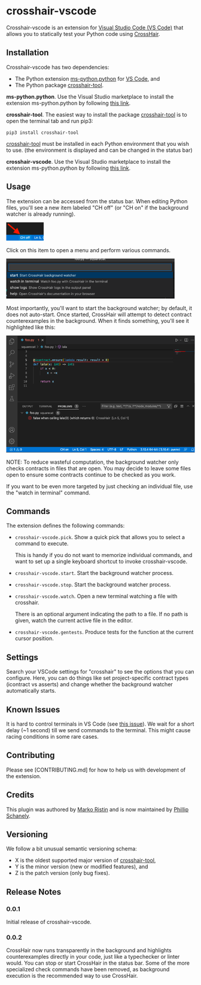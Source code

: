 # crosshair-vscode

Crosshair-vscode is an extension for [Visual Studio Code (VS Code)][vscode] that
allows you to statically test your Python code using [CrossHair][crosshair-tool].

## Installation

Crosshair-vscode has two dependencies:
* The Python extension [ms-python.python][ms-python.python] for
  [VS Code][vscode], and
* The Python package [crosshair-tool][crosshair-tool].

**ms-python.python**.
Use the Visual Studio marketplace to install the extension ms-python.python by
following [this link][ms-python.python].

**crosshair-tool**. The easiest way to install the package
[crosshair-tool][crosshair-tool] is to open the terminal tab and run pip3:

```
pip3 install crosshair-tool
```

[crosshair-tool][crosshair-tool] must be installed in each Python environment that you wish to use. (the environment is displayed and can be changed in the status bar)

**crosshair-vscode**.
Use the Visual Studio marketplace to install the extension ms-python.python by
following [this link][crosshair-vscode].

[vscode]: https://code.visualstudio.com/
[ms-python.python]: https://marketplace.visualstudio.com/items?itemName=ms-python.python
[crosshair-tool]: https://pypi.org/project/crosshair-tool/
[venv]: https://docs.python.org/3/tutorial/venv.html
[vscode-venv]: https://code.visualstudio.com/docs/python/environments
[crosshair-vscode]: https://marketplace.visualstudio.com/items?itemName=CrossHair.crosshair-vscode

## Usage

The extension can be accessed from the status bar. When editing Python files, you'll see a new item labeled "CH off" (or "CH on" if the background watcher is already running).

<img src="https://raw.githubusercontent.com/pschanely/crosshair-vscode/main/readme/status-bar-item.png" width=100 alt="status bar item" />

Click on this item to open a menu and perform various commands.

<img src="https://raw.githubusercontent.com/pschanely/crosshair-vscode/main/readme/quick-pick.png" width=450 alt="crosshair menu" />

Most importantly, you'll want to start the background watcher; by default, it does not auto-start. Once started, CrossHair will attempt to detect contract counterexamples in the background. When it finds something, you'll see it highlighted like this:

<img src="https://raw.githubusercontent.com/pschanely/crosshair-vscode/main/readme/example-error.png" width=550 alt="example crosshair error" />


NOTE: To reduce wasteful computation, the background watcher only checks contracts in files that are open. You may decide to leave some files open to ensure some contracts continue to be checked as you work.

If you want to be even more targeted by just checking an individual file, use the "watch in terminal" command.


## Commands

The extension defines the following commands:

* `crosshair-vscode.pick`. Show a quick pick that allows you to select a command
  to execute.
  
  This is handy if you do not want to memorize individual commands, and want to set up
  a single keyboard shortcut to invoke crosshair-vscode.

* `crosshair-vscode.start`. Start the background watcher process.

* `crosshair-vscode.stop`. Start the background watcher process.

* `crosshair-vscode.watch`. Open a new terminal watching a file with crosshair.

   There is an optional argument indicating the path to a file.
   If no path is given, watch the current active file in the editor.

* `crosshair-vscode.gentests`. Produce tests for the function at the current cursor position.


## Settings

Search your VSCode settings for "crosshair" to see the options that you can configure. Here, you can do things like set project-specific contract types (icontract vs asserts) and change whether the background watcher automatically starts.

## Known Issues

It is hard to control terminals in VS Code (see
[this issue](https://github.com/microsoft/vscode-python/issues/15197)).
We wait for a short delay (~1 second) till we send commands to the terminal.
This might cause racing conditions in some rare cases.

## Contributing

Please see [CONTRIBUTING.md] for how to help us with development of the extension.

## Credits

This plugin was authored by
[Marko Ristin](https://github.com/mristin)
and is now maintained by [Phillip Schanely](https://github.com/pschanely).

## Versioning

We follow a bit unusual semantic versioning schema:

* X is the oldest supported major version of
  [crosshair-tool],
* Y is the minor version (new or modified features), and
* Z is the patch version (only bug fixes).

## Release Notes

### 0.0.1

Initial release of crosshair-vscode.

### 0.0.2

CrossHair now runs transparently in the background and highlights counterexamples directly in your code, just like a typechecker or linter would.
You can stop or start CrossHair in the status bar.
Some of the more specialized check commands have been removed, as background execution is the recommended way to use CrossHair.
